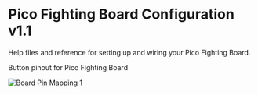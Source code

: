 # Pico Fighting Board Configuration v1.1
Help files and reference for setting up and wiring your Pico Fighting Board.

Button pinout for Pico Fighting Board

![Board Pin Mapping 1](https://user-images.githubusercontent.com/49738515/233267354-59f3c78a-e67b-4105-9c78-25dbd885ef05.jpg)
